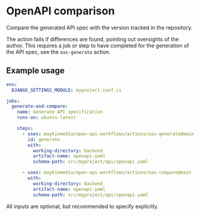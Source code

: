 # OpenAPI comparison

Compare the generated API spec with the version tracked in the repository.

The action fails if differences are found, pointing out oversights of the author. This
requires a job or step to have completed for the generation of the API spec, see the
`oas-generate` action.

## Example usage

```yaml
env:
  DJANGO_SETTINGS_MODULE: myproject.conf.ci

jobs:
  generate-and-compare:
    name: Generate API specification
    runs-on: ubuntu-latest

    steps:
      - uses: maykinmedia/open-api-workflows/actions/oas-generate@main
        id: generate
        with:
          working-directory: backend
          artifact-name: openapi-yaml
          schema-path: src/myproject/api/openapi.yaml

      - uses: maykinmedia/open-api-workflows/actions/oas-compare@main
        with:
          working-directory: backend
          artifact-name: openapi-yaml
          schema-path: src/myproject/api/openapi.yaml
```

All inputs are optional, but recommended to specify explicitly.

